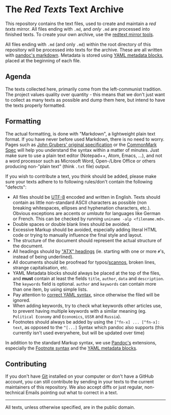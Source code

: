 # The *Red Texts* Text Archive

This repository contains the text files, used to create and maintain a *red
texts* mirror. All files ending with `.md`, and _only_ `.md` are processed into
finished texts. To create your own archive, use the [redtext mirror
tools][rtmt].

All files ending with `.md` (and only `.md`) within the root directory of this
repository will be processed into texts for the archive. These are all written
with [pandoc's markdown][pandoc-md]. Metadata is stored using [YAML metadata
blocks][yaml-block], placed at the beginning of each file.

## Agenda

The texts collected here, primarily come from the left-communist tradition. The
project values quality over quantity - this means that we don't just want to
collect as many texts as possible and dump them here, but intend to have the
texts properly formatted.

## Formatting

The actual formatting, is done with "Markdown", a lightweight plain text format.
If you have never before used Markdown, there is no need to worry. Pages such as
[John Grubers' original specification][gruber-md] or the [CommonMark
Spec][commonmark] will help you understand the syntax within a matter of
minutes. Just make sure to use a plain text editor (Notepad++, Atom, Emacs,
...), and not a word processor such as Microsoft Word, Open-/Libre Office or
others producing non-"plain text" (think `.txt` file) output.

If you wish to contribute a text, you think should be added, please make sure
your texts adhere to to following rules/don't contain the following "defects":

- All files should be [UTF-8][utf8] encoded and written in English. Texts should
  contain as little non-standard ASCII characters as possible (non breaking
  whitespaces, ellipses and hyphenation characters, etc.). Obvious exceptions
  are accents or _umlaute_ for languages like German or French. This can be
  checked by running `uniname -alp <filename.md>`.
- Double spaces or double blank lines should be avoided.
- Excessive Markup should be avoided, especially adding literal HTML code or
  trying to manually influence the final style and layout.
- The structure of the document should represent the actual structure of the
  document.
- All headings should by ["ATX" headings][atx] (ie. starting with one or more
  `#`'s, instead of being underlined).
- All documents should be proofread for typos/[scannos][scanno], broken lines,
  strange capitalisation, etc.
- YAML Metadata blocks should always be placed at the top of the files, and
  **must** contain at least the fields `title`, `author`, `data` and
  `description`. The `keywords` field is optional. `author` and `keywords` can
  contain more than one item, by using simple lists.
- Pay attention to [correct YAML syntax][yaml-ref], since
  otherwise the filed will be ignored.
- When adding keywords, try to check what keywords other articles use, to
  prevent having multiple keywords with a similar meaning (eg. `Political
  Economy` and `Economics`, `USSR` and `Russia`).
- Footnotes should always be added by using the `[^fn-x] ... [^fn-x]: text`, as
  opposed to the `^[...]` Syntax which pandoc also supports (this currently
  isn't used everywhere, but will be updated over time)

In addition to the standard Markup syntax, we use [Pandoc's][pandoc-md]
extensions, especially the [Footnote syntax][pandoc-fn] and the [YAML metadata
blocks][yaml-block].

## Contributing

If you don't have [Git][git] installed on your computer or don't have a GitHub
account, you can still contribute by sending in your texts to the current
maintainers of this repository. We also accept diffs or just regular,
non-technical Emails pointing out what to correct in a text.

---

All texts, unless otherwise specified, are in the public domain.

[atx]: https://spec.commonmark.org/0.28/#atx-headings
[commonmark]: https://spec.commonmark.org/0.28/#introduction
[git]: https://git-scm.com/
[gruber-md]: https://daringfireball.net/projects/markdown/syntax
[pandoc-fn]: http://pandoc.org/MANUAL.html#footnotes
[pandoc-md]: https://pandoc.org/MANUAL.html#pandocs-markdown
[rtmt]: https://github.com/redtexts/mirror-tools
[scanno]: https://en.wiktionary.org/wiki/scanno
[utf8]: https://en.wikipedia.org/wiki/UTF-8
[yaml-block]: https://pandoc.org/MANUAL.html#extension-yaml_metadata_block
[yaml-ref]: https://camel.readthedocs.io/en/latest/yamlref.html
